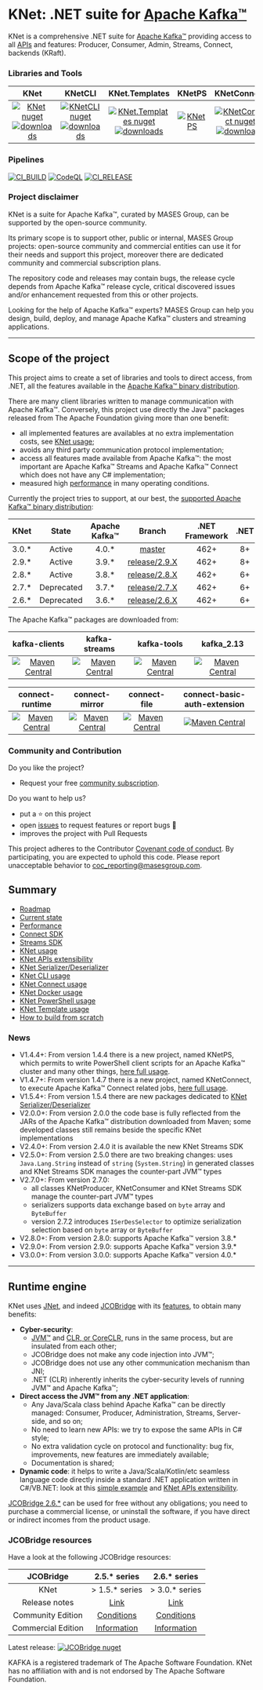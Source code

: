 # KNet: .NET suite for [Apache Kafka™](https://kafka.apache.org/)

KNet is a comprehensive .NET suite for [Apache Kafka™](https://kafka.apache.org/) providing access to all [APIs](https://kafka.apache.org/documentation/#api) and features: Producer, Consumer, Admin, Streams, Connect, backends (KRaft).

### Libraries and Tools

|KNet | KNetCLI | KNet.Templates | KNetPS | KNetConnect |
|:---:	|:---:	|:---:	|:---:	|:---:	|
|[![KNet nuget](https://img.shields.io/nuget/v/MASES.KNet)](https://www.nuget.org/packages/MASES.KNet) [![downloads](https://img.shields.io/nuget/dt/MASES.KNet)](https://www.nuget.org/packages/MASES.KNet) | [![KNetCLI nuget](https://img.shields.io/nuget/v/MASES.KNetCLI)](https://www.nuget.org/packages/MASES.KNetCLI) [![downloads](https://img.shields.io/nuget/dt/MASES.KNetCLI)](https://www.nuget.org/packages/MASES.KNetCLI) | [![KNet.Templates nuget](https://img.shields.io/nuget/v/MASES.KNet.Templates)](https://www.nuget.org/packages/MASES.KNet.Templates) [![downloads](https://img.shields.io/nuget/dt/MASES.KNet.Templates)](https://www.nuget.org/packages/MASES.KNet.Templates)| [![KNetPS](https://img.shields.io/powershellgallery/v/MASES.KNetPS.svg?style=flat-square&label=MASES.KNetPS)](https://www.powershellgallery.com/packages/MASES.KNetPS/)| [![KNetConnect nuget](https://img.shields.io/nuget/v/MASES.KNetConnect)](https://www.nuget.org/packages/MASES.KNetConnect) [![downloads](https://img.shields.io/nuget/dt/MASES.KNetConnect)](https://www.nuget.org/packages/MASES.KNetConnect) |

### Pipelines

[![CI_BUILD](https://github.com/masesgroup/KNet/actions/workflows/build.yaml/badge.svg)](https://github.com/masesgroup/KNet/actions/workflows/build.yaml)
[![CodeQL](https://github.com/masesgroup/KNet/actions/workflows/codeql-analysis.yml/badge.svg)](https://github.com/masesgroup/KNet/actions/workflows/codeql-analysis.yml)
[![CI_RELEASE](https://github.com/masesgroup/KNet/actions/workflows/release.yaml/badge.svg)](https://github.com/masesgroup/KNet/actions/workflows/release.yaml) 

### Project disclaimer

KNet is a suite for Apache Kafka™, curated by MASES Group, can be supported by the open-source community.

Its primary scope is to support other, public or internal, MASES Group projects: open-source community and commercial entities can use it for their needs and support this project, moreover there are dedicated community and commercial subscription plans.

The repository code and releases may contain bugs, the release cycle depends from Apache Kafka™ release cycle, critical discovered issues and/or enhancement requested from this or other projects.

Looking for the help of Apache Kafka™ experts? MASES Group can help you design, build, deploy, and manage Apache Kafka™ clusters and streaming applications.

---

## Scope of the project

This project aims to create a set of libraries and tools to direct access, from .NET, all the features available in the [Apache Kafka™ binary distribution](https://kafka.apache.org/downloads). 

There are many client libraries written to manage communication with Apache Kafka™. Conversely, this project use directly the Java™ packages released from The Apache Foundation giving more than one benefit:
* all implemented features are availables at no extra implementation costs, see [KNet usage](src/documentation/articles/usage.md);
* avoids any third party communication protocol implementation;
* access all features made available from Apache Kafka™: the most important are Apache Kafka™ Streams and Apache Kafka™ Connect which does not have any C# implementation;
* measured high [performance](src/documentation/articles/performance.md) in many operating conditions.

Currently the project tries to support, at our best, the [supported Apache Kafka™ binary distribution](https://kafka.apache.org/downloads):

| KNet | State | Apache Kafka™ | Branch | .NET Framework | .NET | JVM™ |
|:---:	|:---:	|:---:	|:---:	|:---:	|:---:	|:---:	|
| 3.0.* | Active | 4.0.* | [master](https://github.com/masesgroup/KNet) | 462+ | 8+ | 17+ |
| 2.9.* | Active | 3.9.* | [release/2.9.X](https://github.com/masesgroup/KNet/tree/release/2.9.X) | 462+ | 8+ | 11+ |
| 2.8.* | Active | 3.8.* | [release/2.8.X](https://github.com/masesgroup/KNet/tree/release/2.8.X) | 462+ | 6+ | 11+ |
| 2.7.* | Deprecated | 3.7.* | [release/2.7.X](https://github.com/masesgroup/KNet/tree/release/2.7.X) | 462+ | 6+ | 11+ |
| 2.6.* | Deprecated | 3.6.* | [release/2.6.X](https://github.com/masesgroup/KNet/tree/release/2.6.X) | 462+ | 6+ | 11+ |

The Apache Kafka™ packages are downloaded from:

|kafka-clients | kafka-streams | kafka-tools | kafka_2.13 |
|:---:	|:---:	|:---:	|:---:	|
|[![Maven Central](https://img.shields.io/maven-central/v/org.apache.kafka/kafka-clients.svg?label=Maven%20Central)](https://search.maven.org/search?q=g:%22org.apache.kafka%22%20AND%20a:%22kafka-clients%22) | [![Maven Central](https://img.shields.io/maven-central/v/org.apache.kafka/kafka-streams.svg?label=Maven%20Central)](https://search.maven.org/search?q=g:%22org.apache.kafka%22%20AND%20a:%22kafka-streams%22) | [![Maven Central](https://img.shields.io/maven-central/v/org.apache.kafka/kafka-tools.svg?label=Maven%20Central)](https://search.maven.org/search?q=g:%22org.apache.kafka%22%20AND%20a:%22kafka-tools%22) | [![Maven Central](https://img.shields.io/maven-central/v/org.apache.kafka/kafka_2.13.svg?label=Maven%20Central)](https://search.maven.org/search?q=g:%22org.apache.kafka%22%20AND%20a:%22kafka_2.13%22) |


|connect-runtime | connect-mirror | connect-file | connect-basic-auth-extension |
|:---:	|:---:	|:---:	|:---:	|
| [![Maven Central](https://img.shields.io/maven-central/v/org.apache.kafka/connect-runtime.svg?label=Maven%20Central)](https://search.maven.org/search?q=g:%22org.apache.kafka%22%20AND%20a:%22connect-runtime%22) | [![Maven Central](https://img.shields.io/maven-central/v/org.apache.kafka/connect-mirror.svg?label=Maven%20Central)](https://search.maven.org/search?q=g:%22org.apache.kafka%22%20AND%20a:%22connect-mirror%22) | [![Maven Central](https://img.shields.io/maven-central/v/org.apache.kafka/connect-file.svg?label=Maven%20Central)](https://search.maven.org/search?q=g:%22org.apache.kafka%22%20AND%20a:%22connect-file%22) |  [![Maven Central](https://img.shields.io/maven-central/v/org.apache.kafka/connect-basic-auth-extension.svg?label=Maven%20Central)](https://search.maven.org/search?q=g:%22org.apache.kafka%22%20AND%20a:%22connect-basic-auth-extension%22) |


### Community and Contribution

Do you like the project? 
- Request your free [community subscription](https://www.jcobridge.com/pricing-25/).

Do you want to help us?
- put a :star: on this project
- open [issues](https://github.com/masesgroup/KNet/issues) to request features or report bugs :bug:
- improves the project with Pull Requests

This project adheres to the Contributor [Covenant code of conduct](CODE_OF_CONDUCT.md). By participating, you are expected to uphold this code. Please report unacceptable behavior to coc_reporting@masesgroup.com.

## Summary

* [Roadmap](src/documentation/articles/roadmap.md)
* [Current state](src/documentation/articles/currentstate.md)
* [Performance](src/documentation/articles/performance.md)
* [Connect SDK](src/documentation/articles/connectSDK.md)
* [Streams SDK](src/documentation/articles/streamsSDK.md)
* [KNet usage](src/documentation/articles/usage.md)
* [KNet APIs extensibility](src/documentation/articles/API_extensibility.md)
* [KNet Serializer/Deserializer](src/documentation/articles/usageSerDes.md)
* [KNet CLI usage](src/documentation/articles/usageCLI.md)
* [KNet Connect usage](src/documentation/articles/usageConnect.md)
* [KNet Docker usage](src/documentation/articles/docker.md)
* [KNet PowerShell usage](src/documentation/articles/usagePS.md)
* [KNet Template usage](src/documentation/articles/usageTemplates.md)
* [How to build from scratch](src/documentation/articles/howtobuild.md)

### News

* V1.4.4+: From version 1.4.4 there is a new project, named KNetPS, which permits to write PowerShell client scripts for an Apache Kafka™ cluster and many other things, [here full usage](src/documentation/articles/usagePS.md).
* V1.4.7+: From version 1.4.7 there is a new project, named KNetConnect, to execute Apache Kafka™ Connect related jobs, [here full usage](src/documentation/articles/usageConnect.md).
* V1.5.4+: From version 1.5.4 there are new packages dedicated to [KNet Serializer/Deserializer](src/documentation/articles/usageSerDes.md)
* V2.0.0+: From version 2.0.0 the code base is fully reflected from the JARs of the Apache Kafka™ distribution downloaded from Maven; some developed classes still remains beside the specific KNet implementations
* V2.4.0+: From version 2.4.0 it is available the new KNet Streams SDK
* V2.5.0+: From version 2.5.0 there are two breaking changes: uses `Java.Lang.String` instead of `string` (`System.String`) in generated classes and KNet Streams SDK manages the counter-part JVM™ types
* V2.7.0+: From version 2.7.0:
  * all classes KNetProducer, KNetConsumer and KNet Streams SDK manage the counter-part JVM™ types
  * serializers supports data exchange based on `byte` array and `ByteBuffer`
  * version 2.7.2 introduces `ISerDesSelector` to optimize serialization selection based on `byte` array or `ByteBuffer`
* V2.8.0+: From version 2.8.0: supports Apache Kafka™ version 3.8.*
* V2.9.0+: From version 2.9.0: supports Apache Kafka™ version 3.9.*
* V3.0.0+: From version 3.0.0: supports Apache Kafka™ version 4.0.*

---

## Runtime engine

KNet uses [JNet](https://github.com/masesgroup/JNet), and indeed [JCOBridge](https://www.jcobridge.com/) with its [features](https://www.jcobridge.com/features/), to obtain many benefits:
* **Cyber-security**: 
  * [JVM™](https://en.wikipedia.org/wiki/Java_virtual_machine) and [CLR, or CoreCLR,](https://en.wikipedia.org/wiki/Common_Language_Runtime) runs in the same process, but are insulated from each other;
  * JCOBridge does not make any code injection into JVM™;
  * JCOBridge does not use any other communication mechanism than JNI;
  * .NET (CLR) inherently inherits the cyber-security levels of running JVM™ and Apache Kafka™; 
* **Direct access the JVM™ from any .NET application**: 
  * Any Java/Scala class behind Apache Kafka™ can be directly managed: Consumer, Producer, Administration, Streams, Server-side, and so on;
  * No need to learn new APIs: we try to expose the same APIs in C# style;
  * No extra validation cycle on protocol and functionality: bug fix, improvements, new features are immediately available;
  * Documentation is shared;
* **Dynamic code**: it helps to write a Java/Scala/Kotlin/etc seamless language code directly inside a standard .NET application written in C#/VB.NET: look at this [simple example](https://www.jcobridge.com/net-examples/dotnet-examples/) and [KNet APIs extensibility](src/documentation/articles/API_extensibility.md).

[JCOBridge 2.6.*](https://www.jcobridge.com) can be used for free without any obligations; you need to purchase a commercial license, or uninstall the software, if you have direct or indirect incomes from the product usage.

### JCOBridge resources

Have a look at the following JCOBridge resources:

|JCOBridge | 2.5.* series | 2.6.* series |
|:---:	|:---:	|:---:	|
|KNet | > 1.5.* series | > 3.0.* series |
|Release notes|[Link](https://www.jcobridge.com/release-notes/)| [Link](https://www.jcobridge.com/release-notes/)|
|Community Edition|[Conditions](https://www.jcobridge.com/pricing-25/)|[Conditions](https://www.jcobridge.com/pricing-25/)|
|Commercial Edition|[Information](https://www.jcobridge.com/pricing-26/)|[Information](https://www.jcobridge.com/pricing-26/)|

Latest release: [![JCOBridge nuget](https://img.shields.io/nuget/v/MASES.JCOBridge)](https://www.nuget.org/packages/MASES.JCOBridge)

KAFKA is a registered trademark of The Apache Software Foundation. KNet has no affiliation with and is not endorsed by The Apache Software Foundation.
